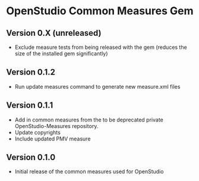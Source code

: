 # OpenStudio Common Measures Gem

## Version 0.X (unreleased)

* Exclude measure tests from being released with the gem (reduces the size of the installed gem significantly) 

## Version 0.1.2

* Run update measures command to generate new measure.xml files
 
## Version 0.1.1

* Add in common measures from the to be deprecated private OpenStudio-Measures repository. 
* Update copyrights
* Include updated PMV measure

## Version 0.1.0 

* Initial release of the common measures used for OpenStudio
